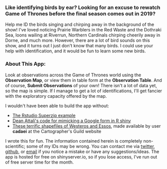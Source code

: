 ### Like identifying birds by ear? Looking for an excuse to rewatch Game of Thrones before the final season comes out in 2019?

Help me ID the birds singing and chirping away in the background of the
show! I've loved noticing Prairie Warblers in the Red Waste and the
Dothraki Sea, loons wailing at Riverrun, Northern Cardinals chirping
cheerily away in Dorne, and much more. However, there are a lot of bird
sounds on this show, and it turns out I just don't know that many birds.
I could use your help with identification, and it would be fun to learn
some new birds.

### About This App:

Look at observations across the Game of Thrones world using the
**Observation Map**, or view them in table form at the **Observation
Table**. And of course, **Submit Observations** of your own! There isn't
a lot of data yet, so the map is simple. If I manage to get a lot of
identifications, I'll get fancier with the exploratory capacity offered
by the map.

I wouldn't have been able to build the app without:

-   [The Rstudio Superzip
    example](https://github.com/rstudio/shiny-examples/tree/master/063-superzip-example)
-   [Dean Attali's code for mimicking a Google form in R
    shiny](https://deanattali.com/2015/06/14/mimicking-google-form-shiny/)
-   [These terrific shapefiles of Westeros and
    Essos](https://www.cartographersguild.com/showthread.php?t=30472),
    made available by user **cadaei** at the Cartographer's Guild
    website

I wrote this for fun. The information contained herein is completely
non-scientific; some of my IDs may be wrong. You can contact me via
[twitter](https://twitter.com/CBalantic),
[github](https://github.com/cbalantic/), or
[email](https://cbalantic.github.io/about/) if you notice a mistake or
have any suggestions/ideas. The app is hosted for free on
shinyserver.io, so if you lose access, I've run out of free server time
for the month.
